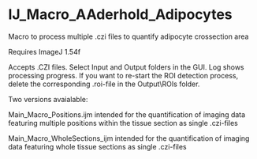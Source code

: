 # IJ_Macro_AAderhold_Adipocytes
Macro to process multiple .czi files to quantify adipocyte crossection area

Requires ImageJ 1.54f

Accepts .CZI files. Select Input and Output folders in the GUI. Log shows processing progress.
If you want to re-start the ROI detection process, delete the corresponding .roi-file in the Output\ROIs folder.

Two versions avaialable: 

Main_Macro_Positions.ijm intended for the quantification of imaging data featuring multiple positions within the tissue section as single .czi-files

Main_Macro_WholeSections_ijm intended for the quantification of imaging data featuring whole tissue sections as single .czi-files
